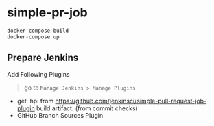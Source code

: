 # simple-pr-job

```shell
docker-compose build
docker-compose up
```

## Prepare Jenkins

Add Following Plugins

> go to `Manage Jenkins > Manage Plugins`

* get .hpi from https://github.com/jenkinsci/simple-pull-request-job-plugin build artifact. (from commit checks)
* GitHub Branch Sources Plugin
